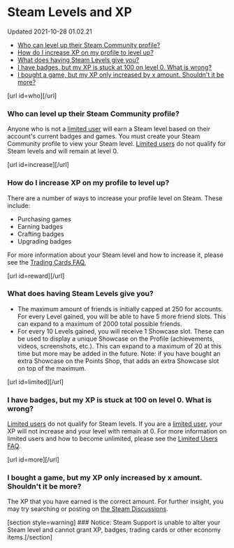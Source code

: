 # Steam Levels and XP
Updated 2021-10-28 01.02.21


* [Who can level up their Steam Community profile?](#who)
* [How do I increase XP on my profile to level up?](#increase)
* [What does having Steam Levels give you?](#reward)
* [I have badges, but my XP is stuck at 100 on level 0. What is wrong?](#limited)
* [I bought a game, but my XP only increased by x amount. Shouldn't it be more?](#more)

  
[url id=who][/url]  
### Who can level up their Steam Community profile?
Anyone who is not a [limited user](https://help.steampowered.com/en/faqs/view/71D3-35C2-AD96-AA3A) will earn a Steam level based on their account's current badges and games. You must create your Steam Community profile to view your Steam level. [Limited users](https://help.steampowered.com/en/faqs/view/71D3-35C2-AD96-AA3A) do not qualify for Steam levels and will remain at level 0.  
  
[url id=increase][/url]  
### How do I increase XP on my profile to level up?
There are a number of ways to increase your profile level on Steam. These include:  

* Purchasing games
* Earning badges
* Crafting badges
* Upgrading badges

  
For more information about your Steam level and how to increase it, please see the [Trading Cards FAQ.](http://steamcommunity.com/tradingcards/faq)  
  
[url id=reward][/url]  
### What does having Steam Levels give you?
  

* The maximum amount of friends is initially capped at 250 for accounts. For every Level gained, you will be able to have 5 more friend slots. This can expand to a maximum of 2000 total possible friends.
* For every 10 Levels gained, you will receive 1 Showcase slot. These can be used to display a unique Showcase on the Profile (achievements, videos, screenshots, etc.). This can expand to a maximum of 20 at this time but more may be added in the future. Note: if you have bought an extra Showcase on the Points Shop, that adds an extra Showcase slot on top of the maximum.

  
[url id=limited][/url]  
### I have badges, but my XP is stuck at 100 on level 0. What is wrong?
[Limited users](https://help.steampowered.com/en/faqs/view/71D3-35C2-AD96-AA3A) do not qualify for Steam levels. If you are a [limited user](https://help.steampowered.com/en/faqs/view/71D3-35C2-AD96-AA3A), your XP will not increase and your level with remain at 0. For more information on limited users and how to become unlimited, please see the [Limited Users FAQ](https://help.steampowered.com/en/faqs/view/71D3-35C2-AD96-AA3A).  
  
[url id=more][/url]  
### I bought a game, but my XP only increased by x amount. Shouldn't it be more?
The XP that you have earned is the correct amount. For further insight, you may try searching or posting on [the Steam Discussions](http://steamcommunity.com/groups/tradingcards/discussions/1/).  
  
[section style=warning] ### Notice:
Steam Support is unable to alter your Steam level and cannot grant XP, badges, trading cards or other economy items.[/section]